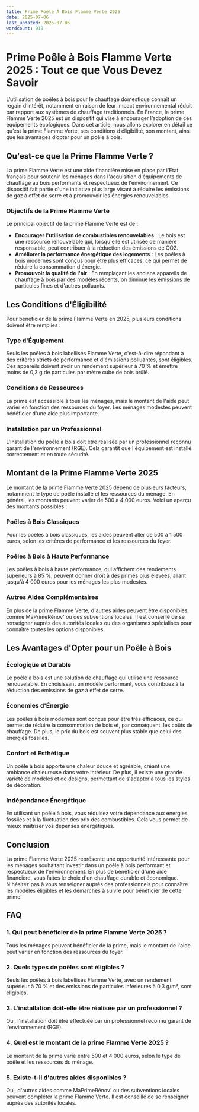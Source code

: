 ```yaml
---
title: Prime Poêle À Bois Flamme Verte 2025
date: 2025-07-06
last_updated: 2025-07-06
wordcount: 919
---
```


# Prime Poêle à Bois Flamme Verte 2025 : Tout ce que Vous Devez Savoir

L’utilisation de poêles à bois pour le chauffage domestique connaît un regain d’intérêt, notamment en raison de leur impact environnemental réduit par rapport aux systèmes de chauffage traditionnels. En France, la prime Flamme Verte 2025 est un dispositif qui vise à encourager l’adoption de ces équipements écologiques. Dans cet article, nous allons explorer en détail ce qu’est la prime Flamme Verte, ses conditions d’éligibilité, son montant, ainsi que les avantages d’opter pour un poêle à bois.

## Qu'est-ce que la Prime Flamme Verte ?

La prime Flamme Verte est une aide financière mise en place par l'État français pour soutenir les ménages dans l'acquisition d'équipements de chauffage au bois performants et respectueux de l'environnement. Ce dispositif fait partie d'une initiative plus large visant à réduire les émissions de gaz à effet de serre et à promouvoir les énergies renouvelables.

### Objectifs de la Prime Flamme Verte

Le principal objectif de la prime Flamme Verte est de :

- **Encourager l'utilisation de combustibles renouvelables** : Le bois est une ressource renouvelable qui, lorsqu'elle est utilisée de manière responsable, peut contribuer à la réduction des émissions de CO2.
- **Améliorer la performance énergétique des logements** : Les poêles à bois modernes sont conçus pour être plus efficaces, ce qui permet de réduire la consommation d'énergie.
- **Promouvoir la qualité de l'air** : En remplaçant les anciens appareils de chauffage à bois par des modèles récents, on diminue les émissions de particules fines et d'autres polluants.

## Les Conditions d'Éligibilité

Pour bénéficier de la prime Flamme Verte en 2025, plusieurs conditions doivent être remplies :

### Type d'Équipement

Seuls les poêles à bois labellisés Flamme Verte, c'est-à-dire répondant à des critères stricts de performance et d'émissions polluantes, sont éligibles. Ces appareils doivent avoir un rendement supérieur à 70 % et émettre moins de 0,3 g de particules par mètre cube de bois brûlé.

### Conditions de Ressources

La prime est accessible à tous les ménages, mais le montant de l'aide peut varier en fonction des ressources du foyer. Les ménages modestes peuvent bénéficier d'une aide plus importante.

### Installation par un Professionnel

L'installation du poêle à bois doit être réalisée par un professionnel reconnu garant de l'environnement (RGE). Cela garantit que l'équipement est installé correctement et en toute sécurité.

## Montant de la Prime Flamme Verte 2025

Le montant de la prime Flamme Verte 2025 dépend de plusieurs facteurs, notamment le type de poêle installé et les ressources du ménage. En général, les montants peuvent varier de 500 à 4 000 euros. Voici un aperçu des montants possibles :

### Poêles à Bois Classiques

Pour les poêles à bois classiques, les aides peuvent aller de 500 à 1 500 euros, selon les critères de performance et les ressources du foyer.

### Poêles à Bois à Haute Performance

Les poêles à bois à haute performance, qui affichent des rendements supérieurs à 85 %, peuvent donner droit à des primes plus élevées, allant jusqu'à 4 000 euros pour les ménages les plus modestes.

### Autres Aides Complémentaires

En plus de la prime Flamme Verte, d'autres aides peuvent être disponibles, comme MaPrimeRénov' ou des subventions locales. Il est conseillé de se renseigner auprès des autorités locales ou des organismes spécialisés pour connaître toutes les options disponibles.

## Les Avantages d'Opter pour un Poêle à Bois

### Écologique et Durable

Le poêle à bois est une solution de chauffage qui utilise une ressource renouvelable. En choisissant un modèle performant, vous contribuez à la réduction des émissions de gaz à effet de serre.

### Économies d'Énergie

Les poêles à bois modernes sont conçus pour être très efficaces, ce qui permet de réduire la consommation de bois et, par conséquent, les coûts de chauffage. De plus, le prix du bois est souvent plus stable que celui des énergies fossiles.

### Confort et Esthétique

Un poêle à bois apporte une chaleur douce et agréable, créant une ambiance chaleureuse dans votre intérieur. De plus, il existe une grande variété de modèles et de designs, permettant de s'adapter à tous les styles de décoration.

### Indépendance Énergétique

En utilisant un poêle à bois, vous réduisez votre dépendance aux énergies fossiles et à la fluctuation des prix des combustibles. Cela vous permet de mieux maîtriser vos dépenses énergétiques.

## Conclusion

La prime Flamme Verte 2025 représente une opportunité intéressante pour les ménages souhaitant investir dans un poêle à bois performant et respectueux de l'environnement. En plus de bénéficier d'une aide financière, vous faites le choix d'un chauffage durable et économique. N'hésitez pas à vous renseigner auprès des professionnels pour connaître les modèles éligibles et les démarches à suivre pour bénéficier de cette prime.

## FAQ

### 1. Qui peut bénéficier de la prime Flamme Verte 2025 ?

Tous les ménages peuvent bénéficier de la prime, mais le montant de l'aide peut varier en fonction des ressources du foyer.

### 2. Quels types de poêles sont éligibles ?

Seuls les poêles à bois labellisés Flamme Verte, avec un rendement supérieur à 70 % et des émissions de particules inférieures à 0,3 g/m³, sont éligibles.

### 3. L'installation doit-elle être réalisée par un professionnel ?

Oui, l'installation doit être effectuée par un professionnel reconnu garant de l'environnement (RGE).

### 4. Quel est le montant de la prime Flamme Verte 2025 ?

Le montant de la prime varie entre 500 et 4 000 euros, selon le type de poêle et les ressources du ménage.

### 5. Existe-t-il d'autres aides disponibles ?

Oui, d'autres aides comme MaPrimeRénov' ou des subventions locales peuvent compléter la prime Flamme Verte. Il est conseillé de se renseigner auprès des autorités locales.